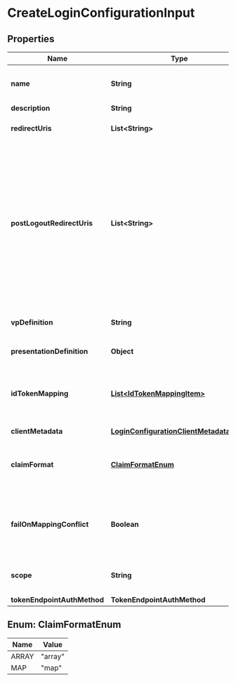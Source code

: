 # CreateLoginConfigurationInput

## Properties

| Name                        | Type                                                                                  | Description                                                                                                                                                                                                     | Notes      |
| --------------------------- | ------------------------------------------------------------------------------------- | --------------------------------------------------------------------------------------------------------------------------------------------------------------------------------------------------------------- | ---------- |
| **name**                    | **String**                                                                            | User defined login configuration name                                                                                                                                                                           |            |
| **description**             | **String**                                                                            |                                                                                                                                                                                                                 | [optional] |
| **redirectUris**            | **List&lt;String&gt;**                                                                | OAuth 2.0 Redirect URIs                                                                                                                                                                                         |            |
| **postLogoutRedirectUris**  | **List&lt;String&gt;**                                                                | Post Logout Redirect URIs, Used to redirect the user&#39;s browser to a specified URL after the logout process is complete. Must match the domain, port, scheme of at least one of the registered redirect URIs | [optional] |
| **vpDefinition**            | **String**                                                                            | VP definition in JSON stringify format                                                                                                                                                                          | [optional] |
| **presentationDefinition**  | **Object**                                                                            | Presentation Definition                                                                                                                                                                                         | [optional] |
| **idTokenMapping**          | [**List&lt;IdTokenMappingItem&gt;**](IdTokenMappingItem.md)                           | Fields name/path mapping between the vp_token and the id_token                                                                                                                                                  | [optional] |
| **clientMetadata**          | [**LoginConfigurationClientMetadataInput**](LoginConfigurationClientMetadataInput.md) |                                                                                                                                                                                                                 | [optional] |
| **claimFormat**             | [**ClaimFormatEnum**](#ClaimFormatEnum)                                               | ID token claims output format. Default is array.                                                                                                                                                                | [optional] |
| **failOnMappingConflict**   | **Boolean**                                                                           | Interrupts login process if duplications of data fields names will be found                                                                                                                                     | [optional] |
| **scope**                   | **String**                                                                            | List of groups separated by space                                                                                                                                                                               | [optional] |
| **tokenEndpointAuthMethod** | **TokenEndpointAuthMethod**                                                           |                                                                                                                                                                                                                 | [optional] |

## Enum: ClaimFormatEnum

| Name  | Value             |
| ----- | ----------------- |
| ARRAY | &quot;array&quot; |
| MAP   | &quot;map&quot;   |
